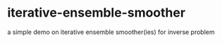 # iterative-ensemble-smoother
 a simple demo on iterative ensemble smoother(ies) for inverse problem
